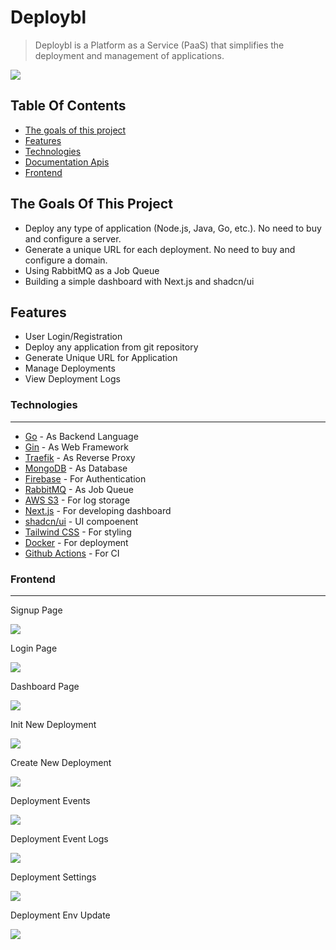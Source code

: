 # Deploybl
>Deploybl is a Platform as a Service (PaaS) that simplifies the deployment and management of applications.
> 
<img src ="images/dashboard.jpeg"></img>
## Table Of Contents

- [The goals of this project](#goal)
- [Features](#features)
- [Technologies](#technologies---libraries)
- [Documentation Apis](#documentation-apis)
- [Frontend](#frontend)

<a id="goal"></a>
## The Goals Of This Project
* Deploy any type of application (Node.js, Java, Go, etc.). No need to buy and configure a server.
* Generate a unique URL for each deployment. No need to buy and configure a domain.
* Using RabbitMQ as a Job Queue
* Building a simple dashboard with Next.js and shadcn/ui

<a id="features"></a>
## Features

* User Login/Registration
* Deploy any application from git repository
* Generate Unique URL for Application
* Manage Deployments
* View Deployment Logs

<a id="technologies"></a>
### Technologies
---

* [Go](https://golang.org/) - As Backend Language
* [Gin](https://github.com/gin-gonic/gin) - As Web Framework
* [Traefik](https://traefik.io/) - As Reverse Proxy
* [MongoDB](https://www.mongodb.com/) - As Database
* [Firebase](https://firebase.google.com/) - For Authentication
* [RabbitMQ](https://www.rabbitmq.com/) - As Job Queue
* [AWS S3](https://aws.amazon.com/s3/) - For log storage
* [Next.js](https://nextjs.org/) - For developing dashboard
* [shadcn/ui](https://ui.shadcn.com/) - UI compoenent
* [Tailwind CSS](https://tailwindcss.com/) - For styling
* [Docker](https://www.docker.com/) - For deployment
* [Github Actions](https://github.com/features/actions) - For CI

<a id="frontend"></a>
### Frontend
---
 <p> Signup Page </p>
<img src ="images/signup.jpeg">
 <p> Login Page </p>
<img src ="images/login.jpeg">
 <p> Dashboard Page </p>
<img src ="images/dashboard.jpeg">

 <p> Init New Deployment </p>
<img src ="images/init_new_deployment.jpeg">

 <p> Create New Deployment </p>
<img src ="images/create_new_deployment.jpeg">

 <p>Deployment Events</p>
<img src ="images/deployment_events.jpeg">

 <p> Deployment Event Logs </p>
<img src ="images/deployment_logs.jpeg">
 <p> Deployment Settings </p>
<img src ="images/deployment_settings.jpeg">
 <p> Deployment Env Update </p>
<img src ="images/env.jpeg">

